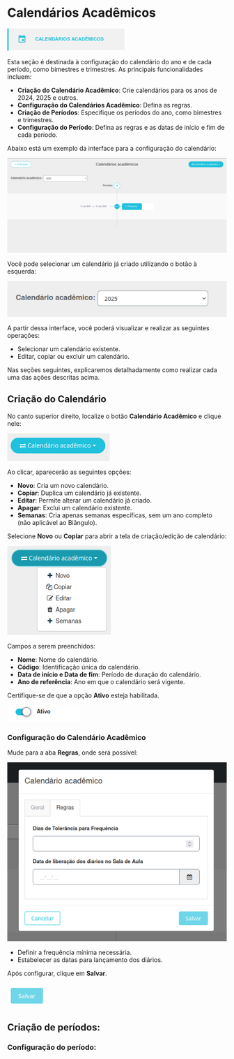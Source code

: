 # Calendários Acadêmicos

![ícone calendário](../assets/imagens/calendario/iconeCal.png)

Esta seção é destinada à configuração do calendário do ano e de cada período, como bimestres e trimestres. As principais funcionalidades incluem:

- **Criação do Calendário Acadêmico**: Crie calendários para os anos de 2024, 2025 e outros.
- **Configuração do Calendários Acadêmico**: Defina as regras.
- **Criação de Períodos**: Especifique os períodos do ano, como bimestres e trimestres.
- **Configuração do Período**: Defina as regras e as datas de início e fim de cada período.

Abaixo está um exemplo da interface para a configuração do calendário:

![Tela de Configuração de Calendário](../assets/imagens/calendario/telaCal.png)

Você pode selecionar um calendário já criado utilizando o botão à esquerda:

![](../assets/imagens/calendario/selecionar.png)

A partir dessa interface, você poderá visualizar e realizar as seguintes operações:

- Selecionar um calendário existente.
- Editar, copiar ou excluir um calendário.

Nas seções seguintes, explicaremos detalhadamente como realizar cada uma das ações descritas acima.

## Criação do Calendário

No canto superior direito, localize o botão **Calendário Acadêmico** e clique nele:

![](../assets/imagens/calendario/botaoLateral.png)

Ao clicar, aparecerão as seguintes opções:

- **Novo**: Cria um novo calendário.
- **Copiar**: Duplica um calendário já existente.
- **Editar**: Permite alterar um calendário já criado.
- **Apagar**: Exclui um calendário existente.
- **Semanas**: Cria apenas semanas específicas, sem um ano completo (não aplicável ao Biângulo).

Selecione **Novo** ou **Copiar** para abrir a tela de criação/edição de calendário:

![](../assets/imagens/calendario/telaC.png)

Campos a serem preenchidos:

- **Nome**: Nome do calendário.
- **Código**: Identificação única do calendário.
- **Data de início e Data de fim**: Período de duração do calendário.
- **Ano de referência**: Ano em que o calendário será vigente.

Certifique-se de que a opção **Ativo** esteja habilitada.

![](../assets/imagens/calendario/ativar.png)

### Configuração do Calendário Acadêmico

Mude para a aba **Regras**, onde será possível:

![](../assets/imagens/calendario/regras.png)

- Definir a frequência mínima necessária.
- Estabelecer as datas para lançamento dos diários.

Após configurar, clique em **Salvar**.

![](../assets/imagens/calendario/salvar.png)

## Criação de períodos:

### Configuração do período:
